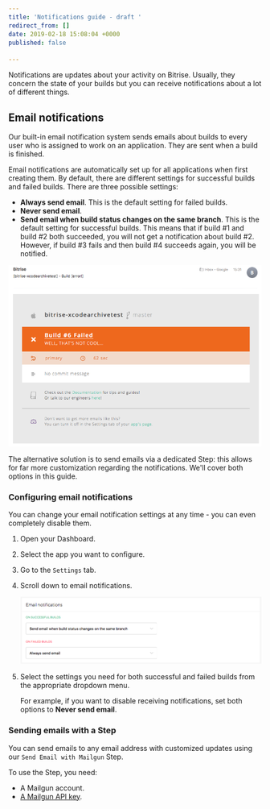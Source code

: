 ```yaml
---
title: 'Notifications guide - draft '
redirect_from: []
date: 2019-02-18 15:08:04 +0000
published: false

---
```

Notifications are updates about your activity on Bitrise. Usually, they concern the state of your builds but you can receive notifications about a lot of different things. 

## Email notifications

Our built-in email notification system sends emails about builds to every user who is assigned to work on an application. They are sent when a build is finished.

Email notifications are automatically set up for all applications when first creating them. By default, there are different settings for successful builds and failed builds. There are three possible settings:

* **Always send email**. This is the default setting for failed builds.
* **Never send email**.
* **Send email when build status changes on the same branch**. This is the default setting for successful builds. This means that if build #1 and build #2 both succeeded, you will not get a notification about build #2. However, if build #3 fails and then build #4 succeeds again, you will be notified. 

![](/img/email-from-bitrise.png)

The alternative solution is to send emails via a dedicated Step: this allows for far more customization regarding the notifications. We'll cover both options in this guide. 

### Configuring email notifications

You can change your email notification settings at any time - you can even completely disable them. 

1. Open your Dashboard.
2. Select the app you want to configure. 
3. Go to the `Settings` tab. 
4. Scroll down to email notifications.

   ![](/img/email-notifications.png)
5. Select the settings you need for both successful and failed builds from the appropriate dropdown menu. 

   For example, if you want to disable receiving notifications, set both options to **Never send email**.

### Sending emails with a Step 

You can send emails to any email address with customized updates using our `Send Email with Mailgun` Step. 

To use the Step, you need:

* A Mailgun account.
* [A Mailgun API key](https://help.mailgun.com/hc/en-us/articles/203380100-Where-can-I-find-my-API-key-and-SMTP-credentials-).